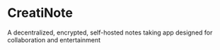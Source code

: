 # CreatiNote
A decentralized, encrypted, self-hosted notes taking app designed for collaboration and entertainment
